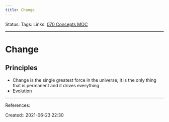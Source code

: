 ```yaml
---
title: Change
---
```

Status:
Tags: 
Links: [070 Concepts MOC](out/070-concepts-moc.md)
___
# Change
## Principles
- Change is the single greatest force in the universe; it is the only thing that is permanent and it drives everything
- [Evolution](out/evolution.md)
___
References:

Created:: 2021-06-23 22:30